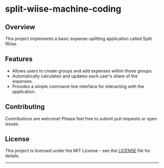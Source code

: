 # split-wiise-machine-coding

## Overview

This project implements a basic expense-splitting application called Split Wiise.

## Features

- Allows users to create groups and add expenses within those groups.
- Automatically calculates and updates each user's share of the expenses.
- Provides a simple command-line interface for interacting with the application.


## Contributing

Contributions are welcome! Please feel free to submit pull requests or open issues.

## License

This project is licensed under the MIT License - see the [LICENSE](LICENSE) file for details.

---
